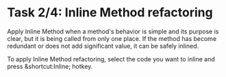 # Task 2/4: Inline Method refactoring

Apply Inline Method when a method's behavior is simple and its purpose is clear, but it is being called from only one place.
If the method has become redundant or does not add significant value, it can be safely inlined.

To apply Inline Method refactoring, select the code you want to inline and press &shortcut:Inline; hotkey. 
